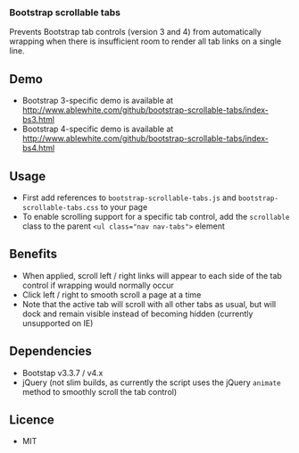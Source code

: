 ### Bootstrap scrollable tabs

Prevents Bootstrap tab controls (version 3 and 4) from automatically wrapping when there is insufficient room to render all tab links on a single line.

## Demo

* Bootstrap 3-specific demo is available at http://www.ablewhite.com/github/bootstrap-scrollable-tabs/index-bs3.html
* Bootstrap 4-specific demo is available at http://www.ablewhite.com/github/bootstrap-scrollable-tabs/index-bs4.html

## Usage

* First add references to `bootstrap-scrollable-tabs.js` and `bootstrap-scrollable-tabs.css` to your page
* To enable scrolling support for a specific tab control, add the `scrollable` class to the parent `<ul class="nav nav-tabs">` element

## Benefits

* When applied, scroll left / right links will appear to each side of the tab control if wrapping would normally occur
* Click left / right to smooth scroll a page at a time
* Note that the active tab will scroll with all other tabs as usual, but will dock and remain visible instead of becoming hidden (currently unsupported on IE)

## Dependencies

* Bootstap v3.3.7 / v4.x
* jQuery (not slim builds, as currently the script uses the jQuery `animate` method to smoothly scroll the tab control)

## Licence

* MIT
